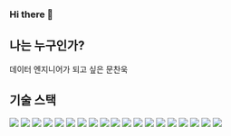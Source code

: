 ### Hi there 👋

<!--
**mooncw/mooncw** is a ✨ _special_ ✨ repository because its `README.md` (this file) appears on your GitHub profile.

Here are some ideas to get you started:

- 🔭 I’m currently working on ...
- 🌱 I’m currently learning ...
- 👯 I’m looking to collaborate on ...
- 🤔 I’m looking for help with ...
- 💬 Ask me about ...
- 📫 How to reach me: ...
- 😄 Pronouns: ...
- ⚡ Fun fact: ...
-->
## 나는 누구인가?
데이터 엔지니어가 되고 싶은 문찬욱
## 기술 스택
<div align="left">
	<img src="https://img.shields.io/badge/python-3776AB?style=flat&logo=python&logoColor=white" />
	<img src="https://img.shields.io/badge/amazonec2-FF9900?style=flat&logo=amazonec2&logoColor=white" />
	<img src="https://img.shields.io/badge/ubuntu-E95420?style=flat&logo=ubuntu&logoColor=white" />
	<img src="https://img.shields.io/badge/jupyter-F37626?style=flat&logo=jupyter&logoColor=white" />
	<img src="https://img.shields.io/badge/apachekafka-231F20?style=flat&logo=apachekafka&logoColor=white" />
	<img src="https://img.shields.io/badge/apachespark-E25A1C?style=flat&logo=apachespark&logoColor=white" />
	<img src="https://img.shields.io/badge/apachehadoop-66CCFF?style=flat&logo=apachehadoop&logoColor=white" />
	<img src="https://img.shields.io/badge/influxdb-22ADF6?style=flat&logo=influxdb&logoColor=white" />
	<img src="https://img.shields.io/badge/grafana-F46800?style=flat&logo=grafana&logoColor=white" />
	<img src="https://img.shields.io/badge/django-092E20?style=flat&logo=django&logoColor=white" />
	<img src="https://img.shields.io/badge/googlecolab-F9AB00?style=flat&logo=googlecolab&logoColor=white" />
	<img src="https://img.shields.io/badge/scikitlearn-F7931E?style=flat&logo=scikitlearn&logoColor=white" />
	<img src="https://img.shields.io/badge/Git-F05032?style=flat&logo=Git&logoColor=white"/>
	<img src="https://img.shields.io/badge/GitHub-181717?style=flat&logo=GitHub&logoColor=white"/>
	<img src="https://img.shields.io/badge/OpenCV-5C3EE8?style=flat&logo=OpenCV&logoColor=white"/>
	<img src="https://img.shields.io/badge/HTML5-E34F26?style=flat&logo=HTML5&logoColor=white"/>
	<img src="https://img.shields.io/badge/Amazon EC2-FF9900?style=flat&logo=Amazon EC2&logoColor=white"/>
	<img src="https://img.shields.io/badge/JavaScript-F7DF1E?style=flat&logo=JavaScript&logoColor=white"/>
	<img src="https://img.shields.io/badge/Bootstrap-7952B3?style=flat&logo=Bootstrap&logoColor=white"/>
</div>
